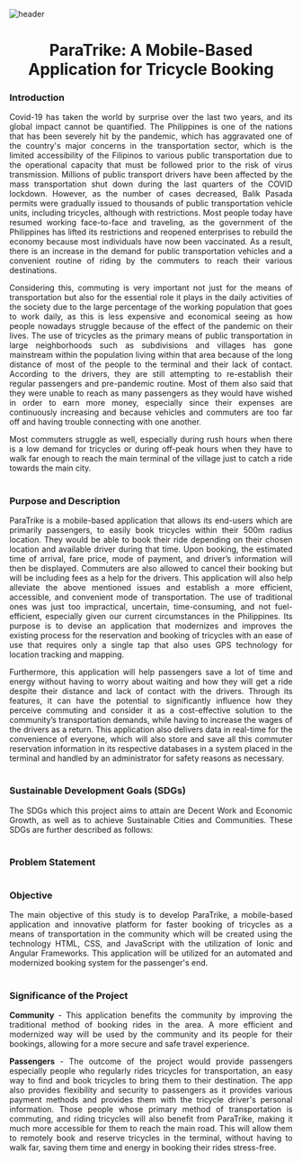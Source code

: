 ![header](https://user-images.githubusercontent.com/74886614/178195972-edd6ebca-f5d2-4085-8130-824f38d45083.png)

<h1 align="center"> ParaTrike: A Mobile-Based Application for Tricycle Booking </h1>

<h3> Introduction </h3> <i class="fa-solid fa-1"></i>
<p align=justify> Covid-19 has taken the world by surprise over the last two years, and its global impact cannot be quantified. The Philippines is one of the nations that has been severely hit by the pandemic, which has aggravated one of the country's major concerns in the transportation sector, which is the limited accessibility of the Filipinos to various public transportation due to the operational capacity that must be followed prior to the risk of virus transmission. Millions of public transport drivers have been affected by the mass transportation shut down during the last quarters of the COVID lockdown. However, as the number of cases decreased, Balik Pasada permits were gradually issued to thousands of public transportation vehicle units, including tricycles, although with restrictions. Most people today have resumed working face-to-face and traveling, as the government of the Philippines has lifted its restrictions and reopened enterprises to rebuild the economy because most individuals have now been vaccinated. As a result, there is an increase in the demand for public transportation vehicles and a convenient routine of riding by the commuters to reach their various destinations. </p>

<p align=justify>  Considering this, commuting is very important not just for the means of transportation but also for the essential role it plays in the daily activities of the society due to the large percentage of the working population that goes to work daily, as this is less expensive and economical seeing as how people nowadays struggle because of the effect of the pandemic on their lives. The use of tricycles as the primary means of public transportation in large neighborhoods such as subdivisions and villages has gone mainstream within the population living within that area because of the long distance of most of the people to the terminal and their lack of contact. According to the drivers, they are still attempting to re-establish their regular passengers and pre-pandemic routine. Most of them also said that they were unable to reach as many passengers as they would have wished in order to earn more money, especially since their expenses are continuously increasing and because vehicles and commuters are too far off and having trouble connecting with one another. </p>

<p align=justify> Most commuters struggle as well, especially during rush hours when there is a low demand for tricycles or during off-peak hours when they have to walk far enough to reach the main terminal of the village just to catch a ride towards the main city. </p>

<h1 align="center"> 

<h3> Purpose and Description </h3> <i class="fa-solid fa-1"></i>

<p align="justify"> ParaTrike is a mobile-based application that allows its end-users which are primarily passengers, to easily book tricycles within their 500m radius location. They would be able to book their ride depending on their chosen location and available driver during that time. Upon booking, the estimated time of arrival, fare price, mode of payment, and driver’s information will then be displayed. Commuters are also allowed to cancel their booking but will be including fees as a help for the drivers. This application will also help alleviate the above mentioned issues and establish a more efficient, accessible, and convenient mode of transportation. The use of traditional ones was just too impractical, uncertain, time-consuming, and not fuel-efficient, especially given our current circumstances in the Philippines. Its purpose is to devise an application that modernizes and improves the existing process for the reservation and booking of tricycles with an ease of use that requires only a single tap that also uses GPS technology for location tracking and mapping. </p>

<p align="justify"> Furthermore, this application will help passengers save a lot of time and energy without having to worry about waiting and how they will get a ride despite their distance and lack of contact with the drivers. Through its features, it can have the potential to significantly influence how they perceive commuting and consider it as a cost-effective solution to the community’s transportation demands, while having to increase the wages of the drivers as a return. This application also delivers data in real-time for the convenience of everyone, which will also store and save all this commuter reservation information in its respective databases in a system placed in the terminal and handled by an administrator for safety reasons as necessary.
 </p>

<h1 align="center"> 

<h3> Sustainable Development Goals (SDGs) </h3> <i class="fa-solid fa-1"></i>

<p align="justify"> The SDGs which this project aims to attain are Decent Work and Economic Growth, as well as to achieve Sustainable Cities and Communities. These SDGs are further described as follows: </p>

<h1 align="center"> 

<h3> Problem Statement </h3> <i class="fa-solid fa-1"></i>

<h1 align="center"> 

<h3> Objective </h3> <i class="fa-solid fa-1"></i>
  
<p align="justify"> The main objective of this study is to develop ParaTrike, a mobile-based application and innovative platform for faster booking of tricycles as a means of transportation in the community which will be created using the technology HTML, CSS, and JavaScript with the utilization of Ionic and Angular Frameworks. This application will be utilized for an automated and modernized booking system for the passenger's end. </p>

<h1 align="center"> 

<h3> Significance of the Project </h3> <i class="fa-solid fa-1"></i>
  
<p align="justify"> <strong>Community</strong> - This application benefits the community by improving the traditional method of booking rides in the area. A more efficient and modernized way will be used by the community and its people for their bookings, allowing for a more secure and safe travel experience. </p>

<p align="justify"> <strong>Passengers</strong> - The outcome of the project would provide passengers especially people who regularly rides tricycles for transportation, an easy way to find and book tricycles to bring them to their destination. The app also provides flexibility and security to passengers as it provides various payment methods and provides them with the tricycle driver's personal information. Those people whose primary method of transportation is commuting, and riding tricycles will also benefit from ParaTrike, making it much more accessible for them to reach the main road. This will allow them to remotely book and reserve tricycles in the terminal, without having to walk far, saving them time and energy in booking their rides stress-free. </p>

<h1 align="center"> 

